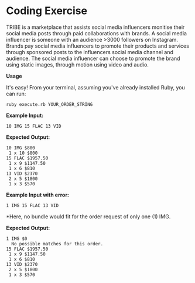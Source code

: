 
# Coding Exercise

TRIBE is a marketplace that assists social media influencers monitise their social media posts through
paid collaborations with brands. A social media influencer is someone with an audience >3000 followers
on Instagram. Brands pay social media influencers to promote their products and services through
sponsored posts to the influencers social media channel and audience. The social media influencer can
choose to promote the brand using static images, through motion using video and audio.


**Usage**

It's easy! From your terminal, assuming you've already installed Ruby, you can run:

`ruby execute.rb YOUR_ORDER_STRING`

**Example Input:**

`10 IMG 15 FLAC 13 VID`

**Expected Output:**

```
10 IMG $800
 1 x 10 $800
15 FLAC $1957.50
 1 x 9 $1147.50
 1 x 6 $810
13 VID $2370
 2 x 5 $1800
 1 x 3 $570
```

**Example Input with error:**

`1 IMG 15 FLAC 13 VID`

*Here, no bundle would fit for the order request of only one (1) IMG.

**Expected Output:**

```
1 IMG $0
  No possible matches for this order.
15 FLAC $1957.50
 1 x 9 $1147.50
 1 x 6 $810
13 VID $2370
 2 x 5 $1800
 1 x 3 $570
```



